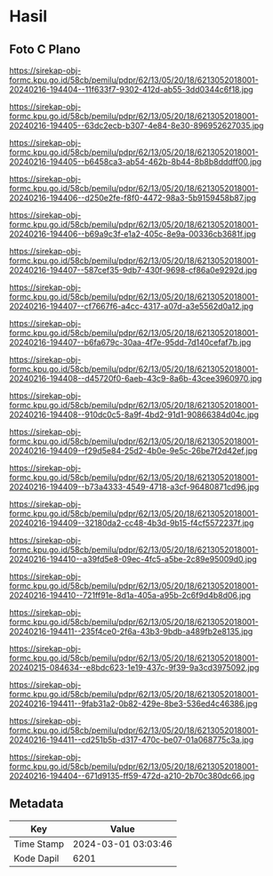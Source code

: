 # Hasil

## Foto C Plano

https://sirekap-obj-formc.kpu.go.id/58cb/pemilu/pdpr/62/13/05/20/18/6213052018001-20240216-194404--11f633f7-9302-412d-ab55-3dd0344c6f18.jpg

https://sirekap-obj-formc.kpu.go.id/58cb/pemilu/pdpr/62/13/05/20/18/6213052018001-20240216-194405--63dc2ecb-b307-4e84-8e30-896952627035.jpg

https://sirekap-obj-formc.kpu.go.id/58cb/pemilu/pdpr/62/13/05/20/18/6213052018001-20240216-194405--b6458ca3-ab54-462b-8b44-8b8b8dddff00.jpg

https://sirekap-obj-formc.kpu.go.id/58cb/pemilu/pdpr/62/13/05/20/18/6213052018001-20240216-194406--d250e2fe-f8f0-4472-98a3-5b9159458b87.jpg

https://sirekap-obj-formc.kpu.go.id/58cb/pemilu/pdpr/62/13/05/20/18/6213052018001-20240216-194406--b69a9c3f-e1a2-405c-8e9a-00336cb3681f.jpg

https://sirekap-obj-formc.kpu.go.id/58cb/pemilu/pdpr/62/13/05/20/18/6213052018001-20240216-194407--587cef35-9db7-430f-9698-cf86a0e9292d.jpg

https://sirekap-obj-formc.kpu.go.id/58cb/pemilu/pdpr/62/13/05/20/18/6213052018001-20240216-194407--cf7667f6-a4cc-4317-a07d-a3e5562d0a12.jpg

https://sirekap-obj-formc.kpu.go.id/58cb/pemilu/pdpr/62/13/05/20/18/6213052018001-20240216-194407--b6fa679c-30aa-4f7e-95dd-7d140cefaf7b.jpg

https://sirekap-obj-formc.kpu.go.id/58cb/pemilu/pdpr/62/13/05/20/18/6213052018001-20240216-194408--d45720f0-6aeb-43c9-8a6b-43cee3960970.jpg

https://sirekap-obj-formc.kpu.go.id/58cb/pemilu/pdpr/62/13/05/20/18/6213052018001-20240216-194408--910dc0c5-8a9f-4bd2-91d1-90866384d04c.jpg

https://sirekap-obj-formc.kpu.go.id/58cb/pemilu/pdpr/62/13/05/20/18/6213052018001-20240216-194409--f29d5e84-25d2-4b0e-9e5c-26be7f2d42ef.jpg

https://sirekap-obj-formc.kpu.go.id/58cb/pemilu/pdpr/62/13/05/20/18/6213052018001-20240216-194409--b73a4333-4549-4718-a3cf-96480871cd96.jpg

https://sirekap-obj-formc.kpu.go.id/58cb/pemilu/pdpr/62/13/05/20/18/6213052018001-20240216-194409--32180da2-cc48-4b3d-9b15-f4cf5572237f.jpg

https://sirekap-obj-formc.kpu.go.id/58cb/pemilu/pdpr/62/13/05/20/18/6213052018001-20240216-194410--a39fd5e8-09ec-4fc5-a5be-2c89e95009d0.jpg

https://sirekap-obj-formc.kpu.go.id/58cb/pemilu/pdpr/62/13/05/20/18/6213052018001-20240216-194410--721ff91e-8d1a-405a-a95b-2c6f9d4b8d06.jpg

https://sirekap-obj-formc.kpu.go.id/58cb/pemilu/pdpr/62/13/05/20/18/6213052018001-20240216-194411--235f4ce0-2f6a-43b3-9bdb-a489fb2e8135.jpg

https://sirekap-obj-formc.kpu.go.id/58cb/pemilu/pdpr/62/13/05/20/18/6213052018001-20240215-084634--e8bdc623-1e19-437c-9f39-9a3cd3975092.jpg

https://sirekap-obj-formc.kpu.go.id/58cb/pemilu/pdpr/62/13/05/20/18/6213052018001-20240216-194411--9fab31a2-0b82-429e-8be3-536ed4c46386.jpg

https://sirekap-obj-formc.kpu.go.id/58cb/pemilu/pdpr/62/13/05/20/18/6213052018001-20240216-194411--cd251b5b-d317-470c-be07-01a068775c3a.jpg

https://sirekap-obj-formc.kpu.go.id/58cb/pemilu/pdpr/62/13/05/20/18/6213052018001-20240216-194404--671d9135-ff59-472d-a210-2b70c380dc66.jpg


## Metadata

| Key        | Value               |
| ---------- | ------------------- |
| Time Stamp | 2024-03-01 03:03:46 |
| Kode Dapil | 6201                |



